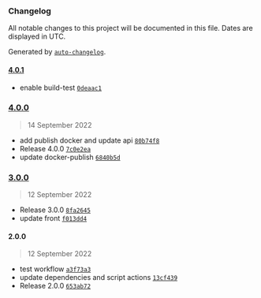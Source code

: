 ### Changelog

All notable changes to this project will be documented in this file. Dates are displayed in UTC.

Generated by [`auto-changelog`](https://github.com/CookPete/auto-changelog).

#### [4.0.1](https://github.com/ymerej-noyorb/esgi-ci-cd/compare/4.0.0...4.0.1)

- enable build-test [`0deaac1`](https://github.com/ymerej-noyorb/esgi-ci-cd/commit/0deaac1cb2c93c1bb123c62ae86cba9edeb20c6d)

### [4.0.0](https://github.com/ymerej-noyorb/esgi-ci-cd/compare/3.0.0...4.0.0)

> 14 September 2022

- add publish docker and update api [`80b74f8`](https://github.com/ymerej-noyorb/esgi-ci-cd/commit/80b74f8c3440f2b0c3af420330109d963f6c580a)
- Release 4.0.0 [`7c0e2ea`](https://github.com/ymerej-noyorb/esgi-ci-cd/commit/7c0e2ea1ad84887f46d8fc7a3cecbf43fac0d182)
- update docker-publish [`6840b5d`](https://github.com/ymerej-noyorb/esgi-ci-cd/commit/6840b5dd10b49c71dd1dbc0c1ac479b1cf4918fa)

### [3.0.0](https://github.com/ymerej-noyorb/esgi-ci-cd/compare/2.0.0...3.0.0)

> 12 September 2022

- Release 3.0.0 [`8fa2645`](https://github.com/ymerej-noyorb/esgi-ci-cd/commit/8fa2645ff5341551be2c6b0e2eacab7197c373f3)
- update front [`f013dd4`](https://github.com/ymerej-noyorb/esgi-ci-cd/commit/f013dd47d6e41dd280fa8d04054ccdfb1e28d6f9)

#### 2.0.0

> 12 September 2022

- test workflow [`a3f73a3`](https://github.com/ymerej-noyorb/esgi-ci-cd/commit/a3f73a34e2687c33194d6d637c5361bb3c80b579)
- update dependencies and script actions [`13cf439`](https://github.com/ymerej-noyorb/esgi-ci-cd/commit/13cf439c2d1649888fffb256fa9f84990d454ec0)
- Release 2.0.0 [`653ab72`](https://github.com/ymerej-noyorb/esgi-ci-cd/commit/653ab72e80422d5688709d6c91cde6c61c468cc1)
